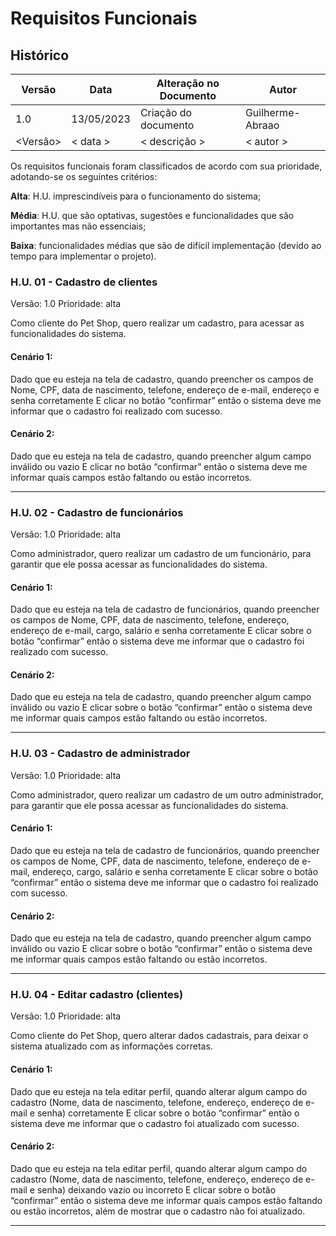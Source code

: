 # Requisitos Funcionais

## Histórico
|**Versão**|**Data**|**Alteração no Documento**|**Autor**|
|------|----|---------|-----|
|1.0| 13/05/2023 | Criação do documento | Guilherme-Abraao |
|<Versão>|< data >|< descrição >|< autor >|

Os requisitos funcionais foram classificados de acordo com sua prioridade, adotando-se os seguintes critérios:

**Alta**: H.U. imprescindíveis para o funcionamento do sistema;

**Média**: H.U. que são optativas, sugestões e funcionalidades que são importantes mas não essenciais;

**Baixa**: funcionalidades médias que são de difícil implementação (devido ao tempo para implementar o projeto).


### H.U. 01 - Cadastro de clientes 

Versão: 1.0
Prioridade: alta

Como cliente do Pet Shop, quero realizar um cadastro, para acessar as funcionalidades do sistema.

#### Cenário 1: 

Dado que eu esteja na tela de cadastro, quando preencher os campos de Nome, CPF, data de nascimento, telefone, endereço de e-mail, endereço e senha corretamente E clicar no botão “confirmar” então o sistema deve me informar que o cadastro foi realizado com sucesso.

#### Cenário 2: 

Dado que eu esteja na tela de cadastro, quando preencher algum campo inválido ou vazio E clicar no botão “confirmar” então o sistema deve me informar quais campos estão faltando ou estão incorretos. 

---

### H.U. 02 - Cadastro de funcionários

Versão: 1.0
Prioridade: alta

Como administrador, quero realizar um cadastro de um funcionário, para garantir que ele possa acessar as funcionalidades do sistema.

#### Cenário 1: 

Dado que eu esteja na tela de cadastro de funcionários, quando preencher os campos de Nome, CPF, data de nascimento, telefone, endereço, endereço de e-mail, cargo, salário e senha corretamente E clicar sobre o botão “confirmar” então o sistema deve me informar que o cadastro foi realizado com sucesso.

#### Cenário 2: 

Dado que eu esteja na tela de cadastro, quando preencher algum campo inválido ou vazio E clicar sobre o botão “confirmar” então o sistema deve me informar quais campos estão faltando ou estão incorretos. 

---

### H.U. 03 - Cadastro de administrador

Versão: 1.0
Prioridade: alta

Como administrador, quero realizar um cadastro de um outro administrador, para garantir que ele possa acessar as funcionalidades do sistema.

#### Cenário 1: 

Dado que eu esteja na tela de cadastro de funcionários, quando preencher os campos de Nome, CPF, data de nascimento, telefone, endereço de e-mail, endereço, cargo, salário e senha corretamente E clicar sobre o botão “confirmar” então o sistema deve me informar que o cadastro foi realizado com sucesso.

#### Cenário 2: 

Dado que eu esteja na tela de cadastro, quando preencher algum campo inválido ou vazio E clicar sobre o botão “confirmar” então o sistema deve me informar quais campos estão faltando ou estão incorretos. 

---

### H.U. 04 - Editar cadastro (clientes)

Versão: 1.0
Prioridade: alta

Como cliente do Pet Shop, quero alterar dados cadastrais, para deixar o sistema atualizado com as informações corretas. 

#### Cenário 1: 

Dado que eu esteja na tela editar perfil, quando alterar algum campo do cadastro (Nome, data de nascimento, telefone, endereço, endereço de e-mail e senha) corretamente E clicar sobre o botão “confirmar” então o sistema deve me informar que o cadastro foi atualizado com sucesso.

#### Cenário 2: 

Dado que eu esteja na tela editar perfil, quando alterar algum campo do cadastro (Nome, data de nascimento, telefone, endereço, endereço de e-mail e senha) deixando vazio ou incorreto E clicar sobre o botão “confirmar” então o sistema deve me informar quais campos estão faltando ou estão incorretos, além de mostrar que o cadastro não foi atualizado. 

---


